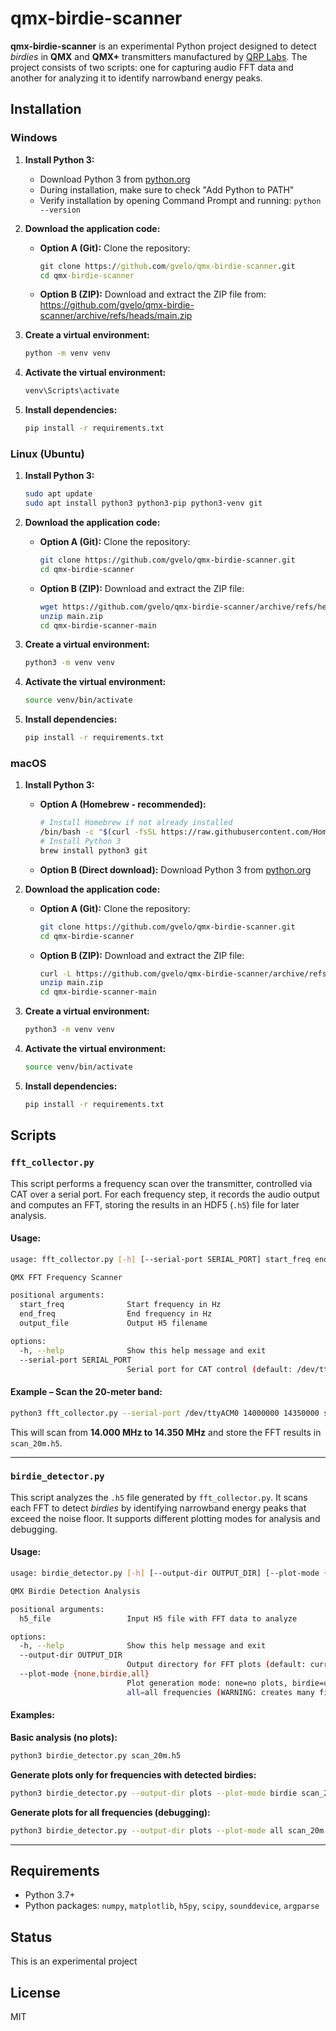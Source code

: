 # qmx-birdie-scanner

**qmx-birdie-scanner** is an experimental Python project designed to detect *birdies* in **QMX** and **QMX+** transmitters manufactured by [QRP Labs](https://qrp-labs.com/). The project consists of two scripts: one for capturing audio FFT data and another for analyzing it to identify narrowband energy peaks.

## Installation

### Windows

1. **Install Python 3:**
   - Download Python 3 from [python.org](https://www.python.org/downloads/windows/)
   - During installation, make sure to check "Add Python to PATH"
   - Verify installation by opening Command Prompt and running: `python --version`

2. **Download the application code:**
   - **Option A (Git):** Clone the repository:
     ```cmd
     git clone https://github.com/gvelo/qmx-birdie-scanner.git
     cd qmx-birdie-scanner
     ```
   - **Option B (ZIP):** Download and extract the ZIP file from: https://github.com/gvelo/qmx-birdie-scanner/archive/refs/heads/main.zip

3. **Create a virtual environment:**
   ```cmd
   python -m venv venv
   ```

4. **Activate the virtual environment:**
   ```cmd
   venv\Scripts\activate
   ```

5. **Install dependencies:**
   ```cmd
   pip install -r requirements.txt
   ```

### Linux (Ubuntu)

1. **Install Python 3:**
   ```bash
   sudo apt update
   sudo apt install python3 python3-pip python3-venv git
   ```

2. **Download the application code:**
   - **Option A (Git):** Clone the repository:
     ```bash
     git clone https://github.com/gvelo/qmx-birdie-scanner.git
     cd qmx-birdie-scanner
     ```
   - **Option B (ZIP):** Download and extract the ZIP file:
     ```bash
     wget https://github.com/gvelo/qmx-birdie-scanner/archive/refs/heads/main.zip
     unzip main.zip
     cd qmx-birdie-scanner-main
     ```

3. **Create a virtual environment:**
   ```bash
   python3 -m venv venv
   ```

4. **Activate the virtual environment:**
   ```bash
   source venv/bin/activate
   ```

5. **Install dependencies:**
   ```bash
   pip install -r requirements.txt
   ```

### macOS

1. **Install Python 3:**
   - **Option A (Homebrew - recommended):**
     ```bash
     # Install Homebrew if not already installed
     /bin/bash -c "$(curl -fsSL https://raw.githubusercontent.com/Homebrew/install/HEAD/install.sh)"
     # Install Python 3
     brew install python3 git
     ```
   - **Option B (Direct download):** Download Python 3 from [python.org](https://www.python.org/downloads/macos/)

2. **Download the application code:**
   - **Option A (Git):** Clone the repository:
     ```bash
     git clone https://github.com/gvelo/qmx-birdie-scanner.git
     cd qmx-birdie-scanner
     ```
   - **Option B (ZIP):** Download and extract the ZIP file:
     ```bash
     curl -L https://github.com/gvelo/qmx-birdie-scanner/archive/refs/heads/main.zip -o main.zip
     unzip main.zip
     cd qmx-birdie-scanner-main
     ```

3. **Create a virtual environment:**
   ```bash
   python3 -m venv venv
   ```

4. **Activate the virtual environment:**
   ```bash
   source venv/bin/activate
   ```

5. **Install dependencies:**
   ```bash
   pip install -r requirements.txt
   ```

## Scripts

### `fft_collector.py`

This script performs a frequency scan over the transmitter, controlled via CAT over a serial port. For each frequency step, it records the audio output and computes an FFT, storing the results in an HDF5 (`.h5`) file for later analysis.

#### Usage:

```bash
usage: fft_collector.py [-h] [--serial-port SERIAL_PORT] start_freq end_freq output_file

QMX FFT Frequency Scanner

positional arguments:
  start_freq              Start frequency in Hz
  end_freq                End frequency in Hz
  output_file             Output H5 filename

options:
  -h, --help              Show this help message and exit
  --serial-port SERIAL_PORT
                          Serial port for CAT control (default: /dev/ttyACM0)
```

#### Example – Scan the 20-meter band:

```bash
python3 fft_collector.py --serial-port /dev/ttyACM0 14000000 14350000 scan_20m.h5
```

This will scan from **14.000 MHz to 14.350 MHz** and store the FFT results in `scan_20m.h5`.

---

### `birdie_detector.py`

This script analyzes the `.h5` file generated by `fft_collector.py`. It scans each FFT to detect *birdies* by identifying narrowband energy peaks that exceed the noise floor. It supports different plotting modes for analysis and debugging.

#### Usage:

```bash
usage: birdie_detector.py [-h] [--output-dir OUTPUT_DIR] [--plot-mode {none,birdie,all}] h5_file

QMX Birdie Detection Analysis

positional arguments:
  h5_file                 Input H5 file with FFT data to analyze

options:
  -h, --help              Show this help message and exit
  --output-dir OUTPUT_DIR
                          Output directory for FFT plots (default: current directory)
  --plot-mode {none,birdie,all}
                          Plot generation mode: none=no plots, birdie=only frequencies with birdies, 
                          all=all frequencies (WARNING: creates many files)
```

#### Examples:

**Basic analysis (no plots):**
```bash
python3 birdie_detector.py scan_20m.h5
```

**Generate plots only for frequencies with detected birdies:**
```bash
python3 birdie_detector.py --output-dir plots --plot-mode birdie scan_20m.h5
```

**Generate plots for all frequencies (debugging):**
```bash
python3 birdie_detector.py --output-dir plots --plot-mode all scan_20m.h5
```

---

## Requirements

* Python 3.7+
* Python packages: `numpy`, `matplotlib`, `h5py`, `scipy`, `sounddevice`, `argparse`

## Status

This is an experimental project 

## License

MIT

